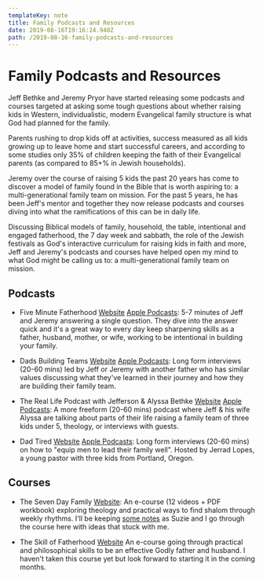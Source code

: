 ```yaml
---
templateKey: note
title: Family Podcasts and Resources
date: 2019-08-16T19:16:24.948Z
path: /2019-08-16-family-podcasts-and-resources
---
```

# Family Podcasts and Resources

Jeff Bethke and Jeremy Pryor have started releasing some podcasts and courses targeted at asking some tough questions about whether raising kids in Western, individualistic, modern Evangelical family structure is what God had planned for the family.

Parents rushing to drop kids off at activities, success measured as all kids growing up to leave home and start successful careers, and according to some studies only 35% of children keeping the faith of their Evangelical parents (as compared to 85+% in Jewish households).

Jeremy over the course of raising 5 kids the past 20 years has come to discover a model of family found in the Bible that is worth aspiring to: a multi-generational family team on mission. For the past 5 years, he has been Jeff's mentor and together they now release podcasts and courses diving into what the ramifications of this can be in daily life.

Discussing Biblical models of family, household, the table, intentional and engaged fatherhood, the 7 day week and sabbath, the role of the Jewish festivals as God's interactive curriculum for raising kids in faith and more, Jeff and Jeremy's podcasts and courses have helped open my mind to what God might be calling us to: a multi-generational family team on mission.

## Podcasts

* Five Minute Fatherhood [Website](https://familyteams.com/category/podcast/five-minute-fatherhood/) [Apple Podcasts](https://itunes.apple.com/us/podcast/five-minute-fatherhood/id1447768183?mt=2): 5-7 minutes of Jeff and Jeremy answering a single question. They dive into the answer quick and it's a great way to every day keep sharpening skills as a father, husband, mother, or wife, working to be intentional in building your family.

* Dads Building Teams [Website](https://familyteams.com/category/podcast/dads-building-teams/) [Apple Podcasts](https://itunes.apple.com/us/podcast/dads-building-teams/id1447781641?mt=2): Long form interviews (20-60 mins) led by Jeff or Jeremy with another father who has similar values discussing what they've learned in their journey and how they are building their family team.

* The Real Life Podcast with Jefferson & Alyssa Bethke [Website](https://jeffandalyssa.com/) [Apple Podcasts](https://itunes.apple.com/us/podcast/love-that-lasts-with-jefferson-alyssa-bethke/id954046496?mt=2): A more freeform (20-60 mins) podcast where Jeff & his wife Alyssa are talking about parts of their life raising a family team of three kids under 5, theology, or interviews with guests.

* Dad Tired [Website](https://www.dadtired.com/) [Apple Podcasts](https://itunes.apple.com/us/podcast/dad-tired/id1090567756?mt=2): Long form interviews (20-60 mins) on how to "equip men to lead their family well". Hosted by Jerrad Lopes, a young pastor with three kids from Portland, Oregon.

## Courses

* The Seven Day Family [Website](https://familyteams.com/resources/seven-day-family/): An e-course (12 videos + PDF workbook) exploring theology and practical ways to find shalom through weekly rhythms. I'll be keeping [some notes](/notes/faith/2019-08-16-the-seven-day-family) as Suzie and I go through the course here with ideas that stuck with me.

* The Skill of Fatherhood [Website](https://familyteams.com/resources/skilloffatherhood/) An e-course going through practical and philosophical skills to be an effective Godly father and husband. I haven't taken this course yet but look forward to starting it in the coming months.
